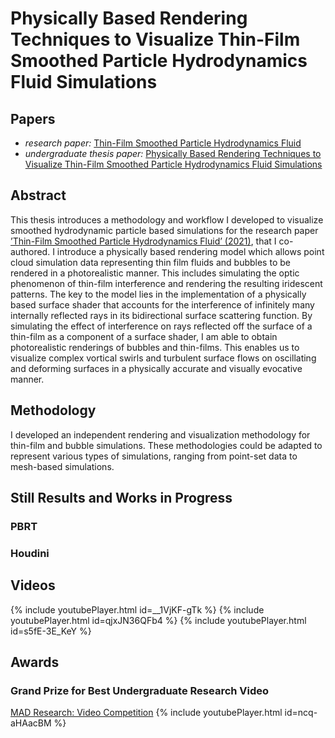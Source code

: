 # Physically Based Rendering Techniques to Visualize Thin-Film Smoothed Particle Hydrodynamics Fluid Simulations

## Papers
- *research paper:* [Thin-Film Smoothed Particle Hydrodynamics Fluid](https://cs.dartmouth.edu/~bozhu/papers/sph_bubble.pdf)
- *undergraduate thesis paper:* [Physically Based Rendering Techniques to Visualize Thin-Film Smoothed Particle Hydrodynamics Fluid Simulations]()


## Abstract

This thesis introduces a methodology and workflow I developed to
visualize smoothed hydrodynamic particle based simulations for the
research paper [’Thin-Film Smoothed Particle Hydrodynamics Fluid’
(2021)](https://wang-mengdi.github.io/proj/thin-film-sph/), that I co-authored. I introduce a physically based rendering
model which allows point cloud simulation data representing thin film
fluids and bubbles to be rendered in a photorealistic manner. This includes simulating the optic phenomenon of thin-film interference and
rendering the resulting iridescent patterns. The key to the model lies
in the implementation of a physically based surface shader that accounts for the interference of infinitely many internally reflected rays
in its bidirectional surface scattering function. By simulating the effect of interference on rays reflected off the surface of a thin-film as a
component of a surface shader, I am able to obtain photorealistic renderings of bubbles and thin-films. This enables us to visualize complex
vortical swirls and turbulent surface flows on oscillating and deforming
surfaces in a physically accurate and visually evocative manner.

## Methodology
I developed an independent rendering and visualization methodology for thin-film and bubble simulations. These methodologies could be adapted to represent various types of simulations, ranging from point-set data to mesh-based simulations.

## Still Results and Works in Progress
### PBRT

### Houdini

## Videos
{% include youtubePlayer.html id=__1VjKF-gTk %}
{% include youtubePlayer.html id=qjxJN36QFb4 %}
{% include youtubePlayer.html id=s5fE-3E_KeY %}

## Awards

### Grand Prize for Best Undergraduate Research Video 
[MAD Research: Video Competition](https://students.dartmouth.edu/ugar/news-events/highlighting-undergraduate-research/mad-research-video-competition)
{% include youtubePlayer.html id=ncq-aHAacBM %}
